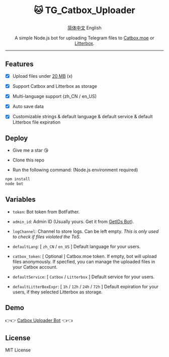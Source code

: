 # <p align="center">🐱 TG_Catbox_Uploader</p>

<p align="center"><a href="https://github.com/AnotiaWang/TG_Catbox_Uploader#readme">简体中文</a> English</p>

<p align="center">A simple Node.js bot for uploading Telegram files to <a href="https://catbox.moe">Catbox.moe</a> or <a href="https://litterbox.catbox.moe">Litterbox</a>.</p>

------------ 

## Features

- [x] Upload files under [20 MB](https://core.telegram.org/bots/api#getfile) (x)

- [x] Support Catbox and Litterbox as storage

- [x] Multi-language support (zh_CN / en_US)

- [x] Auto save data

- [x] Customizable strings & default language & default service & default Litterbox file expiration

## Deploy

- Give me a star 😘

- Clone this repo

- Run the following command: (Node.js environment required)

```Bash
npm install
node bot
```

## Variables

- `token`: Bot token from BotFather.

- `admin_id`: Admin ID (Usually yours. Get it from [GetIDs Bot](https://t.me/getidsbot)).

- `logChannel`: Channel to store logs. Can be left empty. *This is only used to check if files violated the ToS*.

- `defaultLang`: [ `zh_CN` / `en_US` ] Default language for your users.

- `catbox_token`: [ Optional ] Catbox.moe token. If empty, bot will upload files anonymously. If specfied, you can manage the uploaded files in your Catbox account.

- `defaultService`: [ `Catbox` / `Litterbox` ] Default service for your users.

- `defaultLitterBoxExpr`: [ `1h` / `12h` / `24h` / `72h` ] Default expiration for your users, if they selected Litterbox as storage.

## Demo

👉👉 [Catbox Uploader Bot](https://t.me/CatboxUploaderBot) 👈👈

## License

MIT License